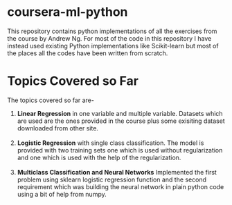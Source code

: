 # coursera-ml-python
This repository contains python implementations of all the exercises from the course by Andrew Ng. For most of the code in this repository I have instead used existing Python implementations like Scikit-learn but most of the places all the codes have been written from scratch.

# Topics Covered so Far
<p>
The topics covered so far are-<br><ol>
<li><b>Linear Regression</b> in one variable and multiple variable. Datasets which are used are the ones provided in the course plus some exisiting dataset downloaded from other site.</li><br>
<li><b>Logistic Regression</b> with single class classification. The model is provided with two training sets one which is used without regularization and one which is used with the help of the regularization.</li>
<br>
  <li><b>Multiclass Classification and Neural Networks</b> Implemented the first problem using sklearn logistic regression function and the second requirement which was building the neural network in plain python code using a bit of  help from numpy.</li>
</p>
